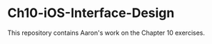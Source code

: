 Ch10-iOS-Interface-Design
=========================

This repository contains Aaron's work on the Chapter 10 exercises.
